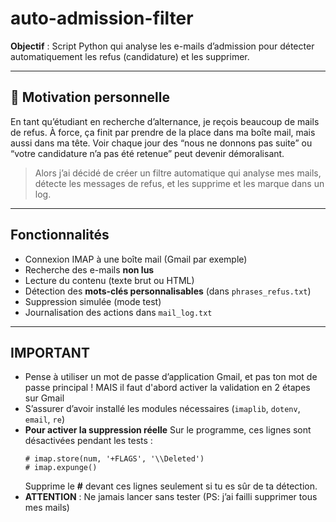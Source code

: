 # auto-admission-filter
**Objectif** : Script Python qui analyse les e-mails d’admission pour détecter automatiquement les refus (candidature) et les supprimer.

---
## 🙋 Motivation personnelle

En tant qu’étudiant en recherche d’alternance, je reçois beaucoup de mails de refus.
À force, ça finit par prendre de la place dans ma boîte mail, mais aussi dans ma tête.
Voir chaque jour des “nous ne donnons pas suite” ou “votre candidature n’a pas été retenue” peut devenir démoralisant.

> Alors j’ai décidé de créer un filtre automatique qui analyse mes mails, détecte les messages de refus, et les supprime et les marque dans un log.

---
## Fonctionnalités

- Connexion IMAP à une boîte mail (Gmail par exemple)
- Recherche des e-mails **non lus**
- Lecture du contenu (texte brut ou HTML)
- Détection des **mots-clés personnalisables** (dans `phrases_refus.txt`)
- Suppression simulée (mode test)
- Journalisation des actions dans `mail_log.txt`

---
## IMPORTANT

- Pense à utiliser un mot de passe d’application Gmail, et pas ton mot de passe principal ! MAIS il faut d'abord activer la validation en 2 étapes sur Gmail
- S’assurer d’avoir installé les modules nécessaires (`imaplib`, `dotenv`, `email`, `re`)
- **Pour activer la suppression réelle**
  Sur le programme, ces lignes sont désactivées pendant les tests :
  ```
  # imap.store(num, '+FLAGS', '\\Deleted')
  # imap.expunge()
  ```
  Supprime le **#** devant ces lignes seulement si tu es sûr de ta détection.
- **ATTENTION** : Ne jamais lancer sans tester (PS: j’ai failli supprimer tous mes mails)
